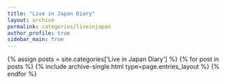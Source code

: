 ```yaml
---
title: "Live in Japan Diary"
layout: archive
permalink: categories/liveinjapan
author_profile: true
sidebar_main: true
---
```


{% assign posts = site.categories['Live in Japan Diary'] %}
{% for post in posts %} {% include archive-single.html type=page.entries_layout %} {% endfor %}